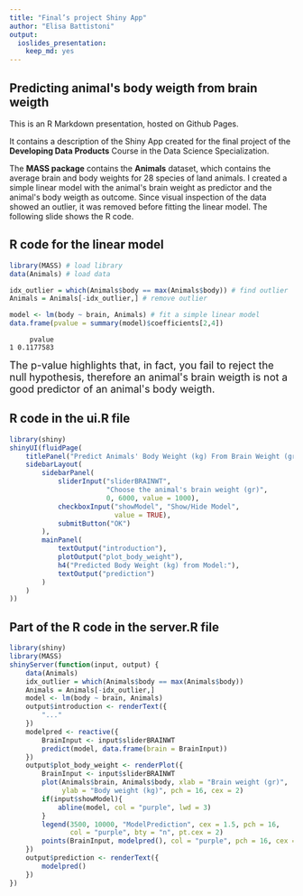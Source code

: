 ```yaml
---
title: "Final’s project Shiny App"
author: "Elisa Battistoni"
output: 
  ioslides_presentation: 
    keep_md: yes
---
```



## Predicting animal's body weigth from brain weigth

This is an R Markdown presentation, hosted on Github Pages.

It contains a description of the Shiny App created for the final project of the **Developing Data Products** Course in the Data Science Specialization.

The **MASS package** contains the **Animals** dataset, which contains the average brain and body weights for 28 species of land animals.
I created a simple linear model with the animal's brain weight as predictor and the animal's body weigth as outcome. Since visual inspection of the data showed an outlier, it was removed before fitting the linear model. The following slide shows the R code.

## R code for the linear model


```r
library(MASS) # load library
data(Animals) # load data

idx_outlier = which(Animals$body == max(Animals$body)) # find outlier
Animals = Animals[-idx_outlier,] # remove outlier

model <- lm(body ~ brain, Animals) # fit a simple linear model
data.frame(pvalue = summary(model)$coefficients[2,4])
```

```
     pvalue
1 0.1177583
```
<font size="4"> The p-value highlights that, in fact, you fail to reject the null hypothesis, therefore an animal's brain weigth is not a good predictor of an animal's body weigth. </font>

## R code in the ui.R file

```r
library(shiny)
shinyUI(fluidPage(
    titlePanel("Predict Animals' Body Weight (kg) From Brain Weight (gr)"),
    sidebarLayout(
        sidebarPanel(
            sliderInput("sliderBRAINWT", 
                        "Choose the animal's brain weight (gr)", 
                        0, 6000, value = 1000),
            checkboxInput("showModel", "Show/Hide Model", 
                          value = TRUE),
            submitButton("OK")
        ),
        mainPanel(
            textOutput("introduction"),
            plotOutput("plot_body_weight"),
            h4("Predicted Body Weight (kg) from Model:"),
            textOutput("prediction")
        )
    )
))
```


## Part of the R code in the server.R file

```r
library(shiny)
library(MASS)
shinyServer(function(input, output) {
    data(Animals)
    idx_outlier = which(Animals$body == max(Animals$body))
    Animals = Animals[-idx_outlier,]
    model <- lm(body ~ brain, Animals)
    output$introduction <- renderText({
        "..."
    })
    modelpred <- reactive({
        BrainInput <- input$sliderBRAINWT
        predict(model, data.frame(brain = BrainInput))
    })
    output$plot_body_weight <- renderPlot({
        BrainInput <- input$sliderBRAINWT
        plot(Animals$brain, Animals$body, xlab = "Brain weight (gr)", 
             ylab = "Body weight (kg)", pch = 16, cex = 2)
        if(input$showModel){
            abline(model, col = "purple", lwd = 3)
        }
        legend(3500, 10000, "ModelPrediction", cex = 1.5, pch = 16, 
               col = "purple", bty = "n", pt.cex = 2)
        points(BrainInput, modelpred(), col = "purple", pch = 16, cex = 2)
    })
    output$prediction <- renderText({
        modelpred()
    })
})
```
